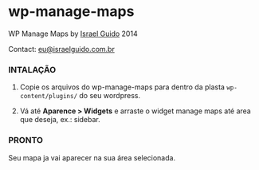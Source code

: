 # wp-manage-maps

WP Manage Maps by [Israel Guido](https://github.com/israelguido) 2014

Contact: eu@israelguido.com.br

### INTALAÇÃO 

 1. Copie os arquivos do wp-manage-maps para dentro da plasta `wp-content/plugins/` do seu wordpress.

 2. Vá até **Aparence > Widgets** e arraste o widget manage maps até area que deseja, ex.: sidebar.

### PRONTO

Seu mapa ja vai aparecer na sua área selecionada.
